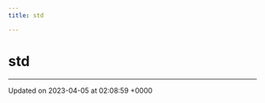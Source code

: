 ```yaml
---
title: std

---
```


# std








-------------------------------

Updated on 2023-04-05 at 02:08:59 +0000